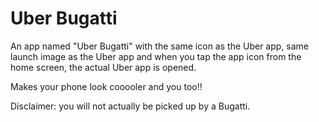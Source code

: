# Uber Bugatti

An app named "Uber Bugatti" with the same icon as the Uber app, same launch image as the Uber app and when you tap the app icon from the home screen, the actual Uber app is opened.

Makes your phone look cooooler and you too!!

Disclaimer: you will not actually be picked up by a Bugatti.